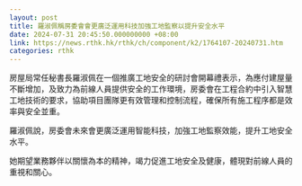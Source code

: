 ```yaml
---
layout: post
title: 羅淑佩稱房委會會更廣泛運用科技加強工地監察以提升安全水平
date: 2024-07-31 20:45:50.000000000 +08:00
link: https://news.rthk.hk/rthk/ch/component/k2/1764107-20240731.htm
categories: rthk
---
```


房屋局常任秘書長羅淑佩在一個推廣工地安全的研討會開幕禮表示，為應付建屋量不斷增加，及致力為前線人員提供安全的工作環境，房委會在工程合約中引入智慧工地技術的要求，協助項目團隊更有效管理和控制流程，確保所有施工程序都是效率與安全並重。 

羅淑佩說，房委會未來會更廣泛運用智能科技，加強工地監察效能，提升工地安全水平。

她期望業務夥伴以關懷為本的精神，竭力促進工地安全及健康，體現對前線人員的重視和關心。
